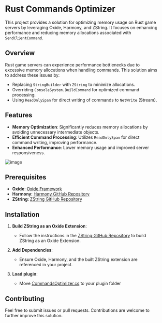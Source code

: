 # Rust Commands Optimizer

This project provides a solution for optimizing memory usage on Rust game servers by leveraging Oxide, Harmony, and ZString. It focuses on enhancing performance and reducing memory allocations associated with `SendClientCommand`.

## Overview

Rust game servers can experience performance bottlenecks due to excessive memory allocations when handling commands. This solution aims to address these issues by:

- Replacing `StringBuilder` with `ZString` to minimize allocations.
- Overriding `ConsoleSystem.BuildCommand` for optimized command processing.
- Using `ReadOnlySpan` for direct writing of commands to `NetWrite` (Stream).

## Features

- **Memory Optimization**: Significantly reduces memory allocations by avoiding unnecessary intermediate objects.
- **Efficient Command Processing**: Utilizes `ReadOnlySpan` for direct command writing, improving performance.
- **Enhanced Performance**: Lower memory usage and improved server responsiveness.

![image](https://github.com/user-attachments/assets/d5357301-8042-45f3-843d-7e391527d591)

## Prerequisites

- **Oxide**: [Oxide Framework](https://umod.org/)
- **Harmony**: [Harmony GitHub Repository](https://github.com/pardeike/Harmony)
- **ZString**: [ZString GitHub Repository](https://github.com/Cysharp/ZString)

## Installation
1. **Build ZString as an Oxide Extension**:
   - Follow the instructions in the [ZString GitHub Repository](https://github.com/Cysharp/ZString) to build ZString as an Oxide Extension.

2. **Add Dependencies**:
   - Ensure Oxide, Harmony, and the built ZString extension are referenced in your project.

4. **Load plugin**:
   - Move [CommandsOptimizer.cs](https://github.com/dexsper/Rust.CommandsOptimizer/blob/main/CommandsOptimizer.cs) to your plugin folder

## Contributing

Feel free to submit issues or pull requests. Contributions are welcome to further improve this solution.
